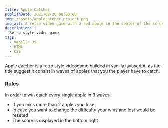 ```yaml
---
title: Apple Catcher
publishDate: 2021-08-20 00:00:00
img: /assets/applecatcher-project.png
img_alt: A retro video game with a red apple in the center of the screen.
description: |
  Retro style video game
tags:
  - Vanilla JS
  - HTML
  - CSS
---
```


Apple catcher is a retro style videogame builded in vanilla javascript, as the title suggest it consist in waves of apples that you the player have to catch.

### Rules
In order to win catch every single apple in 3 waves
- If you miss more than 2 apples you lose
- In case you want to change the difficulty your wins and lost would be reseted
- The score is displayed in the bottom right